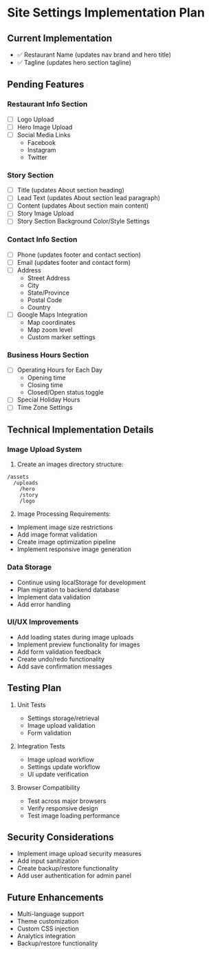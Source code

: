 # Site Settings Implementation Plan

## Current Implementation
- ✅ Restaurant Name (updates nav brand and hero title)
- ✅ Tagline (updates hero section tagline)

## Pending Features

### Restaurant Info Section
- [ ] Logo Upload
- [ ] Hero Image Upload
- [ ] Social Media Links
  - Facebook
  - Instagram
  - Twitter

### Story Section
- [ ] Title (updates About section heading)
- [ ] Lead Text (updates About section lead paragraph)
- [ ] Content (updates About section main content)
- [ ] Story Image Upload
- [ ] Story Section Background Color/Style Settings

### Contact Info Section
- [ ] Phone (updates footer and contact section)
- [ ] Email (updates footer and contact form)
- [ ] Address
  - Street Address
  - City
  - State/Province
  - Postal Code
  - Country
- [ ] Google Maps Integration
  - Map coordinates
  - Map zoom level
  - Custom marker settings

### Business Hours Section
- [ ] Operating Hours for Each Day
  - Opening time
  - Closing time
  - Closed/Open status toggle
- [ ] Special Holiday Hours
- [ ] Time Zone Settings

## Technical Implementation Details

### Image Upload System
1. Create an images directory structure:
```
/assets
  /uploads
    /hero
    /story
    /logo
```

2. Image Processing Requirements:
- Implement image size restrictions
- Add image format validation
- Create image optimization pipeline
- Implement responsive image generation

### Data Storage
- Continue using localStorage for development
- Plan migration to backend database
- Implement data validation
- Add error handling

### UI/UX Improvements
- Add loading states during image uploads
- Implement preview functionality for images
- Add form validation feedback
- Create undo/redo functionality
- Add save confirmation messages

## Testing Plan
1. Unit Tests
   - Settings storage/retrieval
   - Image upload validation
   - Form validation

2. Integration Tests
   - Image upload workflow
   - Settings update workflow
   - UI update verification

3. Browser Compatibility
   - Test across major browsers
   - Verify responsive design
   - Test image loading performance

## Security Considerations
- Implement image upload security measures
- Add input sanitization
- Create backup/restore functionality
- Add user authentication for admin panel

## Future Enhancements
- Multi-language support
- Theme customization
- Custom CSS injection
- Analytics integration
- Backup/restore functionality
